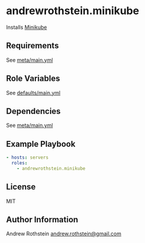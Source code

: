 andrewrothstein.minikube
=========

Installs [Minikube](https://github.com/kubernetes/minikube)

Requirements
------------

See [meta/main.yml](meta/main.yml)

Role Variables
--------------

See [defaults/main.yml](defaults/main.yml)

Dependencies
------------

See [meta/main.yml](meta/main.yml)

Example Playbook
----------------

```yml
- hosts: servers
  roles:
    - andrewrothstein.minikube
```

License
-------

MIT

Author Information
------------------

Andrew Rothstein <andrew.rothstein@gmail.com>
